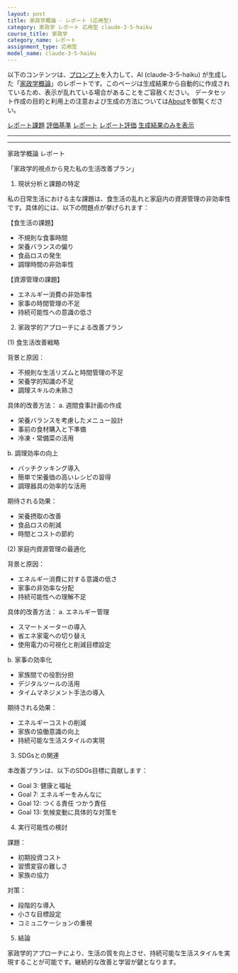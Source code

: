 ```yaml
---
layout: post
title: 家政学概論 - レポート (応用型)
category: 家政学 レポート 応用型 claude-3-5-haiku
course_title: 家政学
category_name: レポート
assignment_type: 応用型
model_name: claude-3-5-haiku
---
```


以下のコンテンツは、[プロンプト](https://github.com/takedatoshiyuki/synthetic_assignments/tree/main/generated/家政学/claude-3-5-haiku/prompt_レポート-応用型.md)を入力して、AI (claude-3-5-haiku) が生成した「[家政学概論](/contents/家政学/)」のレポートです。このページは生成結果から自動的に作成されているため、表示が乱れている場合があることをご容赦ください。
データセット作成の目的と利用上の注意および生成の方法については[About](/About)を御覧ください。

[レポート課題](../レポート課題-応用型)
[評価基準](../評価基準-応用型)
[レポート](../レポート-応用型)
[レポート評価](../レポート評価-応用型)
[生成結果のみを表示](https://github.com/takedatoshiyuki/synthetic_assignments/tree/main/generated/家政学/claude-3-5-haiku/レポート-応用型.md)
  

***
***
  
家政学概論 レポート

「家政学的視点から見た私の生活改善プラン」

1. 現状分析と課題の特定

私の日常生活における主な課題は、食生活の乱れと家庭内の資源管理の非効率性です。具体的には、以下の問題点が挙げられます：

【食生活の課題】
- 不規則な食事時間
- 栄養バランスの偏り
- 食品ロスの発生
- 調理時間の非効率性

【資源管理の課題】
- エネルギー消費の非効率性
- 家事の時間管理の不足
- 持続可能性への意識の低さ

2. 家政学的アプローチによる改善プラン

(1) 食生活改善戦略

背景と原因：
- 不規則な生活リズムと時間管理の不足
- 栄養学的知識の不足
- 調理スキルの未熟さ

具体的改善方法：
a. 週間食事計画の作成
- 栄養バランスを考慮したメニュー設計
- 事前の食材購入と下準備
- 冷凍・常備菜の活用

b. 調理効率の向上
- バッチクッキング導入
- 簡単で栄養価の高いレシピの習得
- 調理器具の効率的な活用

期待される効果：
- 栄養摂取の改善
- 食品ロスの削減
- 時間とコストの節約

(2) 家庭内資源管理の最適化

背景と原因：
- エネルギー消費に対する意識の低さ
- 家事の非効率な分配
- 持続可能性への理解不足

具体的改善方法：
a. エネルギー管理
- スマートメーターの導入
- 省エネ家電への切り替え
- 使用電力の可視化と削減目標設定

b. 家事の効率化
- 家族間での役割分担
- デジタルツールの活用
- タイムマネジメント手法の導入

期待される効果：
- エネルギーコストの削減
- 家族の協働意識の向上
- 持続可能な生活スタイルの実現

3. SDGsとの関連

本改善プランは、以下のSDGs目標に貢献します：
- Goal 3: 健康と福祉
- Goal 7: エネルギーをみんなに
- Goal 12: つくる責任 つかう責任
- Goal 13: 気候変動に具体的な対策を

4. 実行可能性の検討

課題：
- 初期投資コスト
- 習慣変容の難しさ
- 家族の協力

対策：
- 段階的な導入
- 小さな目標設定
- コミュニケーションの重視

5. 結論

家政学的アプローチにより、生活の質を向上させ、持続可能な生活スタイルを実現することが可能です。継続的な改善と学習が鍵となります。
